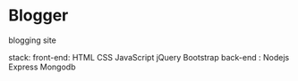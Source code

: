 # Blogger
blogging site

stack:
  front-end:  HTML  CSS JavaScript jQuery Bootstrap
  back-end :  Nodejs Express Mongodb 
